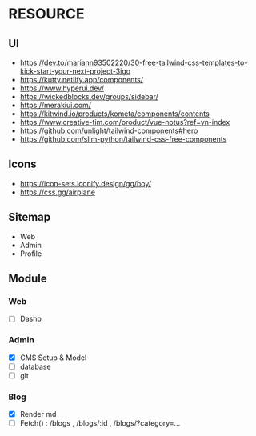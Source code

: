 # RESOURCE

## UI
- https://dev.to/mariann93502220/30-free-tailwind-css-templates-to-kick-start-your-next-project-3igo
- https://kutty.netlify.app/components/
- https://www.hyperui.dev/
- https://wickedblocks.dev/groups/sidebar/
- https://merakiui.com/
- https://kitwind.io/products/kometa/components/contents
- https://www.creative-tim.com/product/vue-notus?ref=vn-index
- https://github.com/unlight/tailwind-components#hero
- https://github.com/slim-python/tailwind-css-free-components

## Icons
- https://icon-sets.iconify.design/gg/boy/
- https://css.gg/airplane

## Sitemap
- Web
- Admin
- Profile

## Module

### Web
- [ ] Dashb

### Admin
- [x] CMS Setup  & Model
- [ ] database
- [ ] git

### Blog
- [x] Render md
- [ ] Fetch() : /blogs , /blogs/:id , /blogs/?category=...